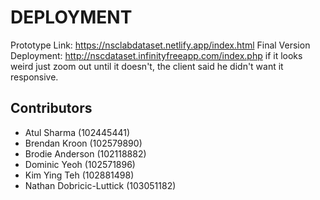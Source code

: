 # DEPLOYMENT
Prototype Link: https://nsclabdataset.netlify.app/index.html
Final Version Deployment: http://nscdataset.infinityfreeapp.com/index.php
if it looks weird just zoom out until it doesn't, the client said he didn't want it responsive.

## Contributors
- Atul Sharma (102445441)
- Brendan Kroon (102579890)
- Brodie Anderson (102118882)
- Dominic Yeoh (102571896)
- Kim Ying Teh (102881498)
- Nathan Dobricic-Luttick (103051182)
